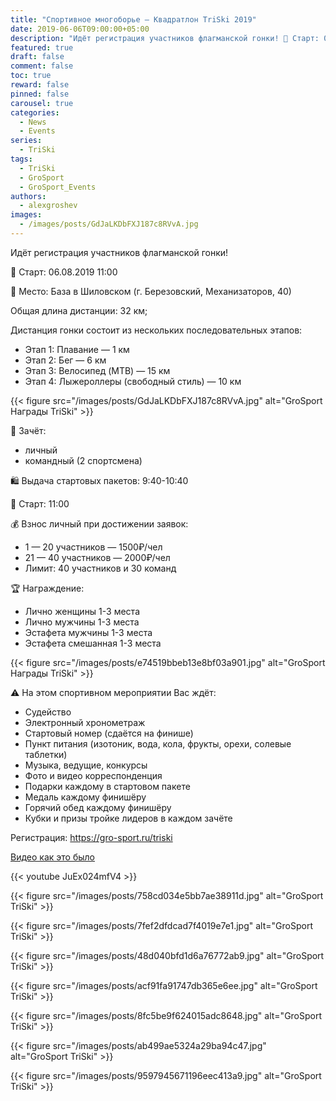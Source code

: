 ```yaml
---
title: "Спортивное многоборье — Квадратлон TriSki 2019"
date: 2019-06-06T09:00:00+05:00
description: "Идёт регистрация участников флагманской гонки! 🏁 Старт: 06.08.2019 11:00 Общая длина дистанции: 32 км; Дистанция гонки состоит из нескольких последовательных этапов: Этап 1: Плавание — 1 км Этап 2: Бег — 6 км Этап 3: Велосипед (MTB) — 15 км Этап 4: Лыжероллеры (свободный стиль) — 10 км"
featured: true
draft: false
comment: false
toc: true
reward: false
pinned: false
carousel: true
categories:
  - News
  - Events
series:
  - TriSki
tags:
  - TriSki
  - GroSport
  - GroSport_Events
authors:
  - alexgroshev
images:
  - /images/posts/GdJaLKDbFXJ187c8RVvA.jpg
---
```

Идёт регистрация участников флагманской гонки!

🏁 Старт: 06.08.2019 11:00

📍 Место: База в Шиловском (г. Березовский, Механизаторов, 40)

Общая длина дистанции: 32 км;

Дистанция гонки состоит из нескольких последовательных этапов:

- Этап 1: Плавание — 1 км
- Этап 2: Бег — 6 км
- Этап 3: Велосипед (MTB) — 15 км
- Этап 4: Лыжероллеры (свободный стиль) — 10 км

{{< figure src="/images/posts/GdJaLKDbFXJ187c8RVvA.jpg" alt="GroSport Награды TriSki" >}}

👫 Зачёт:

- личный
- командный (2 спортсмена)

🛍 Выдача стартовых пакетов: 9:40-10:40

🏁 Старт: 11:00

💰 Взнос личный при достижении заявок:

- 1 — 20 участников — 1500₽/чел
- 21 — 40 участников — 2000₽/чел
- Лимит: 40 участников и 30 команд

🏆 Награждение:

- Лично женщины 1-3 места
- Лично мужчины 1-3 места
- Эстафета мужчины 1-3 места
- Эстафета смешанная 1-3 места

{{< figure src="/images/posts/e74519bbeb13e8bf03a901.jpg" alt="GroSport Награды TriSki" >}}

⚠ На этом спортивном мероприятии Вас ждёт:

- Судейство
- Электронный хронометраж
- Стартовый номер (сдаётся на финише)
- Пункт питания (изотоник, вода, кола, фрукты, орехи, солевые таблетки)
- Музыка, ведущие, конкурсы
- Фото и видео корреспонденция
- Подарки каждому в стартовом пакете
- Медаль каждому финишёру
- Горячий обед каждому финишёру
- Кубки и призы тройке лидеров в каждом зачёте

Регистрация: https://gro-sport.ru/triski

[Видео как это было](https://vk.com/video_ext.php?oid=-102571335&id=456239029&hash=2aa4ce08f98d1315&hd=2&autoplay=1)

{{< youtube JuEx024mfV4 >}}

{{< figure src="/images/posts/758cd034e5bb7ae38911d.jpg" alt="GroSport TriSki" >}}

{{< figure src="/images/posts/7fef2dfdcad7f4019e7e1.jpg" alt="GroSport TriSki" >}}

{{< figure src="/images/posts/48d040bfd1d6a76772ab9.jpg" alt="GroSport TriSki" >}}

{{< figure src="/images/posts/acf91fa91747db365e6ee.jpg" alt="GroSport TriSki" >}}

{{< figure src="/images/posts/8fc5be9f624015adc8648.jpg" alt="GroSport TriSki" >}}

{{< figure src="/images/posts/ab499ae5324a29ba94c47.jpg" alt="GroSport TriSki" >}}

{{< figure src="/images/posts/9597945671196eec413a9.jpg" alt="GroSport TriSki" >}}
